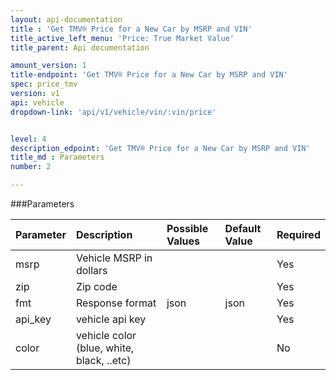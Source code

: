 ```yaml
---
layout: api-documentation
title : 'Get TMV® Price for a New Car by MSRP and VIN'
title_active_left_menu: 'Price: True Market Value'
title_parent: Api documentation

amount_version: 1
title-endpoint: 'Get TMV® Price for a New Car by MSRP and VIN'
spec: price_tmv
version: v1
api: vehicle
dropdown-link: 'api/v1/vehicle/vin/:vin/price'


level: 4
description_edpoint: 'Get TMV® Price for a New Car by MSRP and VIN'
title_md : Parameters
number: 2

---
```


###Parameters

| Parameter  | Description                           | Possible Values   | Default Value | Required |
|:-----------|:--------------------------------------|:----------------- |:------------- |:-------- |
| msrp       | Vehicle MSRP in dollars               | 	                 |               | Yes      |
| zip        | Zip code		                         |                   |               | Yes      |
| fmt        | Response format                       | json              | json          | Yes      |
| api_key    | vehicle api key                       |                   |               | Yes      |
| color      | vehicle color (blue, white, black, ..etc)     |                   |               | No       |
